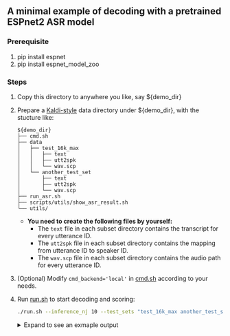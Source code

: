 A minimal example of decoding with a pretrained ESPnet2 ASR model
-----

### Prerequisite
1. pip install espnet
2. pip install espnet_model_zoo

### Steps
1. Copy this directory to anywhere you like, say ${demo_dir}
2. Prepare a [Kaldi-style](https://kaldi-asr.org/doc/data_prep.html) data directory under ${demo_dir}, with the stucture like:
    ```
    ${demo_dir}
    ├── cmd.sh
    ├── data
    │   ├── test_16k_max
    │   │   ├── text
    │   │   ├── utt2spk
    │   │   └── wav.scp
    │   └── another_test_set
    │       ├── text
    │       ├── utt2spk
    │       └── wav.scp
    ├── run_asr.sh
    ├── scripts/utils/show_asr_result.sh
    └── utils/
    ```
    * **You need to create the following files by yourself:**
        * The `text` file in each subset directory contains the transcript for every utterance ID.
        * The `utt2spk` file in each subset directory contains the mapping from utterance ID to speaker ID.
        * The `wav.scp` file in each subset directory contains the audio path for every utterance ID.
3. (Optional) Modify `cmd_backend='local'` in [cmd.sh](https://github.com/Emrys365/code_examples/blob/master/espnet2/asr_decoding_with_pretrained_model/cmd.sh) according to your needs.
4. Run [run.sh](https://github.com/Emrys365/code_examples/blob/master/espnet2/asr_decoding_with_pretrained_model/run.sh) to start decoding and scoring:
    ```bash
    ./run.sh --inference_nj 10 --test_sets "test_16k_max another_test_set" --download_model "Shinji Watanabe/librispeech_asr_train_asr_transformer_e18_raw_bpe_sp_valid.acc.best"
    ```

    <details><summary>Expand to see an exmaple output</summary><div>

    ```bash
    ./run.sh --inference_nj 10 --test_sets "test_16k_max" --download_model "Shinji Watanabe/librispeech_asr_train_asr_transformer_e18_raw_bpe_sp_valid.acc.best"
    
    2021-05-17T12:30:32 (run_asr.sh:105:main) Use Shinji Watanabe/librispeech_asr_train_asr_transformer_e18_raw_bpe_sp_valid.acc.best for decoding and evaluation
    2021-05-17T12:30:47 (run_asr.sh:171:main) Stage 9: Decode with pretrained ASR model:
    2021-05-17T12:30:47 (run_asr.sh:229:main) Decoding started... log: 'exp/Shinji_Watanabe/librispeech_asr_train_asr_transformer_e18_raw_bpe_sp_valid.acc.best/inference_lm_lm_17epoch_asr_model_54epoch/test_16k_max/logdir/asr_inference.*.log'
    2021-05-17T12:37:38 (run_asr.sh:252:main) Stage 10: Scoring
    /mnt/xlancefs/home/wyz97/anoaconda/venv/envs/py37/bin/python3 /mnt/xlancefs/home/wyz97/anoaconda/venv/envs/py37/lib/python3.7/site-packages/espnet2/bin/tokenize_text.py -f 2- --input - --output - --token_type char --non_linguistic_symbols none --remove_non_linguistic_symbols true --cleaner none
    /mnt/xlancefs/home/wyz97/anoaconda/venv/envs/py37/bin/python3 /mnt/xlancefs/home/wyz97/anoaconda/venv/envs/py37/lib/python3.7/site-packages/espnet2/bin/tokenize_text.py -f 2- --input - --output - --token_type char --non_linguistic_symbols none --remove_non_linguistic_symbols true
    2021-05-17T12:37:42 (run_asr.sh:353:main) Write cer result in exp/Shinji_Watanabe/librispeech_asr_train_asr_transformer_e18_raw_bpe_sp_valid.acc.best/inference_lm_lm_17epoch_asr_model_54epoch/test_16k_max/score_cer/result.txt
    |      SPKR          |      # Snt           # Wrd       |      Corr              Sub               Del              Ins               Err            S.Err       |
    |      Sum/Avg       |       100             9922       |      95.2              0.9               3.8              1.4               6.2             73.0       |
    /mnt/xlancefs/home/wyz97/anoaconda/venv/envs/py37/bin/python3 /mnt/xlancefs/home/wyz97/anoaconda/venv/envs/py37/lib/python3.7/site-packages/espnet2/bin/tokenize_text.py -f 2- --input - --output - --token_type word --non_linguistic_symbols none --remove_non_linguistic_symbols true --cleaner none
    /mnt/xlancefs/home/wyz97/anoaconda/venv/envs/py37/bin/python3 /mnt/xlancefs/home/wyz97/anoaconda/venv/envs/py37/lib/python3.7/site-packages/espnet2/bin/tokenize_text.py -f 2- --input - --output - --token_type word --non_linguistic_symbols none --remove_non_linguistic_symbols true
    2021-05-17T12:37:45 (run_asr.sh:353:main) Write wer result in exp/Shinji_Watanabe/librispeech_asr_train_asr_transformer_e18_raw_bpe_sp_valid.acc.best/inference_lm_lm_17epoch_asr_model_54epoch/test_16k_max/score_wer/result.txt
    |      SPKR          |      # Snt           # Wrd       |      Corr              Sub               Del              Ins               Err            S.Err       |
    |      Sum/Avg       |       100             1645       |      87.3             10.5               2.2              3.3              16.0             73.0       |
    /mnt/xlancefs/home/wyz97/anoaconda/venv/envs/py37/bin/python3 /mnt/xlancefs/home/wyz97/anoaconda/venv/envs/py37/lib/python3.7/site-packages/espnet2/bin/tokenize_text.py -f 2- --input - --output - --token_type bpe --bpemodel /mnt/xlancefs/home/wyz97/anoaconda/venv/envs/py37/lib/python3.7/site-packages/espnet_model_zoo/653d10049fdc264f694f57b49849343e/data/token_list/bpe_unigram5000/bpe.model --cleaner none
    /mnt/xlancefs/home/wyz97/anoaconda/venv/envs/py37/bin/python3 /mnt/xlancefs/home/wyz97/anoaconda/venv/envs/py37/lib/python3.7/site-packages/espnet2/bin/tokenize_text.py -f 2- --input - --output - --token_type bpe --bpemodel /mnt/xlancefs/home/wyz97/anoaconda/venv/envs/py37/lib/python3.7/site-packages/espnet_model_zoo/653d10049fdc264f694f57b49849343e/data/token_list/bpe_unigram5000/bpe.model
    2021-05-17T12:37:48 (run_asr.sh:353:main) Write ter result in exp/Shinji_Watanabe/librispeech_asr_train_asr_transformer_e18_raw_bpe_sp_valid.acc.best/inference_lm_lm_17epoch_asr_model_54epoch/test_16k_max/score_ter/result.txt
    |      SPKR          |      # Snt           # Wrd       |      Corr              Sub               Del              Ins               Err            S.Err       |
    |      Sum/Avg       |       100             2692       |      79.1              7.2              13.7              2.0              22.9             73.0       |
    fatal: Not a git repository (or any parent up to mount point /mnt/xlancefs)
    Stopping at filesystem boundary (GIT_DISCOVERY_ACROSS_FILESYSTEM not set).
    fatal: Not a git repository (or any parent up to mount point /mnt/xlancefs)
    Stopping at filesystem boundary (GIT_DISCOVERY_ACROSS_FILESYSTEM not set).
    <!-- Generated by scripts/utils/show_asr_result.sh -->
    # RESULTS
    ## Environments
    - date: `Mon May 17 12:37:48 CST 2021`
    - python version: `3.7.10 (default, Feb 26 2021, 18:47:35)  [GCC 7.3.0]`
    - espnet version: `espnet 0.9.9`
    - pytorch version: `pytorch 1.5.1`
    - Git hash: ``
    - Commit date: ``

    ## librispeech_asr_train_asr_transformer_e18_raw_bpe_sp_valid.acc.best
    ### WER

    |dataset|Snt|Wrd|Corr|Sub|Del|Ins|Err|S.Err|
    |---|---|---|---|---|---|---|---|---|
    |inference_lm_lm_17epoch_asr_model_54epoch/test_16k_max|100|1645|87.3|10.5|2.2|3.3|16.0|73.0|

    ### CER

    |dataset|Snt|Wrd|Corr|Sub|Del|Ins|Err|S.Err|
    |---|---|---|---|---|---|---|---|---|
    |inference_lm_lm_17epoch_asr_model_54epoch/test_16k_max|100|9922|95.2|0.9|3.8|1.4|6.2|73.0|

    ### TER

    |dataset|Snt|Wrd|Corr|Sub|Del|Ins|Err|S.Err|
    |---|---|---|---|---|---|---|---|---|
    |inference_lm_lm_17epoch_asr_model_54epoch/test_16k_max|100|2692|79.1|7.2|13.7|2.0|22.9|73.0|
    ```

    </div></details>

